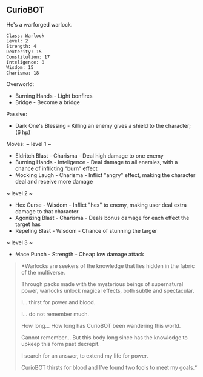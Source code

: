 ## CurioBOT

He's a warforged warlock. 

	Class: Warlock
	Level: 2
	Strength: 4
	Dexterity: 15
	Constitution: 17
	Inteligence: 8
	Wisdom: 15
	Charisma: 18	

Overworld:
* Burning Hands    - Light bonfires
* Bridge                 - Become a bridge

Passive:
* Dark One's Blessing   - Killing an enemy gives a shield to the character; (6 hp)

Moves:
~ level 1 ~
* Eldritch Blast       - Charisma      - Deal high damage to one enemy
* Burning Hands    - Inteligence   - Deal damage to all enemies, with a chance of inflicting "burn" effect
* Mocking Laugh   - Charisma      - Inflict "angry" effect, making the character deal and receive more damage

~ level 2 ~
* Hex Curse            - Wisdom       - Inflict "hex" to enemy, making user deal extra damage to that character
* Agonizing Blast   - Charisma      - Deals bonus damage for each effect the target has
* Repeling Blast     - Wisdom        - Chance of stunning the targer

~ level 3 ~
* Mace Punch        - Strength       -  Cheap low damage attack


>*Warlocks are seekers of the knowledge that lies hidden in the fabric of the multiverse. 
>
>Through packs made with the mysterious beings of supernatural power, warlocks unlock magical effects, both subtle and spectacular.
>
>I... thirst for power and blood.
>
>I... do not remember much.
>
>How long... How long has CurioBOT been wandering this world.
>
>Cannot remember... But this body long since has the knowledge to upkeep this form past decrepit.
>
>I search for an answer, to extend my life for power.
>
>CurioBOT thirsts for blood and I've found two fools to meet my goals.*